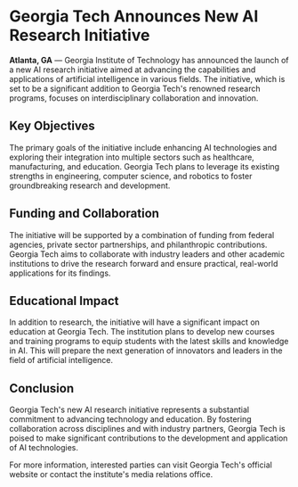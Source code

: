 # Georgia Tech Announces New AI Research Initiative

**Atlanta, GA** — Georgia Institute of Technology has announced the launch of a new AI research initiative aimed at advancing the capabilities and applications of artificial intelligence in various fields. The initiative, which is set to be a significant addition to Georgia Tech's renowned research programs, focuses on interdisciplinary collaboration and innovation.

## Key Objectives

The primary goals of the initiative include enhancing AI technologies and exploring their integration into multiple sectors such as healthcare, manufacturing, and education. Georgia Tech plans to leverage its existing strengths in engineering, computer science, and robotics to foster groundbreaking research and development.

## Funding and Collaboration

The initiative will be supported by a combination of funding from federal agencies, private sector partnerships, and philanthropic contributions. Georgia Tech aims to collaborate with industry leaders and other academic institutions to drive the research forward and ensure practical, real-world applications for its findings.

## Educational Impact

In addition to research, the initiative will have a significant impact on education at Georgia Tech. The institution plans to develop new courses and training programs to equip students with the latest skills and knowledge in AI. This will prepare the next generation of innovators and leaders in the field of artificial intelligence.

## Conclusion

Georgia Tech's new AI research initiative represents a substantial commitment to advancing technology and education. By fostering collaboration across disciplines and with industry partners, Georgia Tech is poised to make significant contributions to the development and application of AI technologies.

For more information, interested parties can visit Georgia Tech's official website or contact the institute's media relations office.